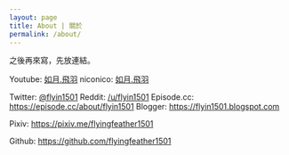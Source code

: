 ```yaml
---
layout: page
title: About | 關於
permalink: /about/
---
```


之後再來寫，先放連結。

Youtube: [如月.飛羽](https://www.youtube.com/channel/UCl_hsqcvdX0XdgBimRQ6R3A)
niconico: [如月.飛羽](http://www.nicovideo.jp/user/38995186)

Twitter: [@flyin1501](https://twitter.com/flyin1501)
Reddit: [/u/flyin1501](https://www.reddit.com/user/flyin1501)
Episode.cc: https://episode.cc/about/flyin1501
Blogger: https://flyin1501.blogspot.com

Pixiv: https://pixiv.me/flyingfeather1501

Github: https://github.com/flyingfeather1501
